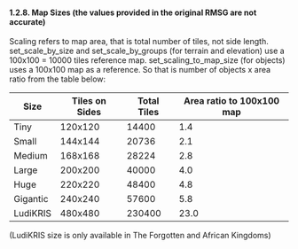 #### 1.2.8. Map Sizes (the values provided in the original RMSG are not accurate)
Scaling refers to map area, that is total number of tiles, not side length.
set_scale_by_size and set_scale_by_groups (for terrain and elevation) use a 100x100 = 10000 tiles reference map.
set_scaling_to_map_size (for objects) uses a 100x100 map as a reference. So that is number of objects x area ratio from the table below:


| Size     | Tiles on Sides | Total Tiles | Area ratio to 100x100 map |
|----------|----------------|-------------|---------------------------|
| Tiny     | 120x120        | 14400       | 1.4                       |
| Small    | 144x144        | 20736       | 2.1                       |
| Medium   | 168x168        | 28224       | 2.8                       |
| Large    | 200x200        | 40000       | 4.0                       |
| Huge     | 220x220        | 48400       | 4.8                       |
| Gigantic | 240x240        | 57600       | 5.8                       |
| LudiKRIS | 480x480        | 230400      | 23.0                      |

(LudiKRIS size is only available in The Forgotten and African Kingdoms)
